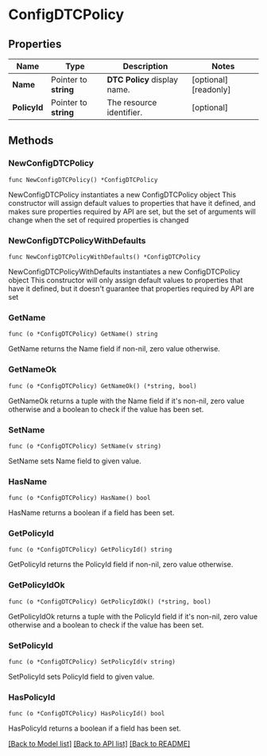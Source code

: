 # ConfigDTCPolicy

## Properties

Name | Type | Description | Notes
------------ | ------------- | ------------- | -------------
**Name** | Pointer to **string** | __DTC Policy__ display name. | [optional] [readonly] 
**PolicyId** | Pointer to **string** | The resource identifier. | [optional] 

## Methods

### NewConfigDTCPolicy

`func NewConfigDTCPolicy() *ConfigDTCPolicy`

NewConfigDTCPolicy instantiates a new ConfigDTCPolicy object
This constructor will assign default values to properties that have it defined,
and makes sure properties required by API are set, but the set of arguments
will change when the set of required properties is changed

### NewConfigDTCPolicyWithDefaults

`func NewConfigDTCPolicyWithDefaults() *ConfigDTCPolicy`

NewConfigDTCPolicyWithDefaults instantiates a new ConfigDTCPolicy object
This constructor will only assign default values to properties that have it defined,
but it doesn't guarantee that properties required by API are set

### GetName

`func (o *ConfigDTCPolicy) GetName() string`

GetName returns the Name field if non-nil, zero value otherwise.

### GetNameOk

`func (o *ConfigDTCPolicy) GetNameOk() (*string, bool)`

GetNameOk returns a tuple with the Name field if it's non-nil, zero value otherwise
and a boolean to check if the value has been set.

### SetName

`func (o *ConfigDTCPolicy) SetName(v string)`

SetName sets Name field to given value.

### HasName

`func (o *ConfigDTCPolicy) HasName() bool`

HasName returns a boolean if a field has been set.

### GetPolicyId

`func (o *ConfigDTCPolicy) GetPolicyId() string`

GetPolicyId returns the PolicyId field if non-nil, zero value otherwise.

### GetPolicyIdOk

`func (o *ConfigDTCPolicy) GetPolicyIdOk() (*string, bool)`

GetPolicyIdOk returns a tuple with the PolicyId field if it's non-nil, zero value otherwise
and a boolean to check if the value has been set.

### SetPolicyId

`func (o *ConfigDTCPolicy) SetPolicyId(v string)`

SetPolicyId sets PolicyId field to given value.

### HasPolicyId

`func (o *ConfigDTCPolicy) HasPolicyId() bool`

HasPolicyId returns a boolean if a field has been set.


[[Back to Model list]](../README.md#documentation-for-models) [[Back to API list]](../README.md#documentation-for-api-endpoints) [[Back to README]](../README.md)


